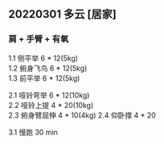 ## 20220301  多云 [居家]

### 肩 + 手臂 + 有氧   
1.1 侧平举  6 * 12(5kg)      
1.2 俯身飞鸟  6 * 12(5kg)    
1.3 前平举 6 * 12(5kg)      
    
2.1 哑铃弯举 6 * 12(10kg)  
2.2 哑铃上提 4 * 20(10kg)         
2.3 俯身臂屈伸 4 * 10(4kg) 
2.4 仰卧撑 4 * 20    

3.1 慢跑 30 min 










